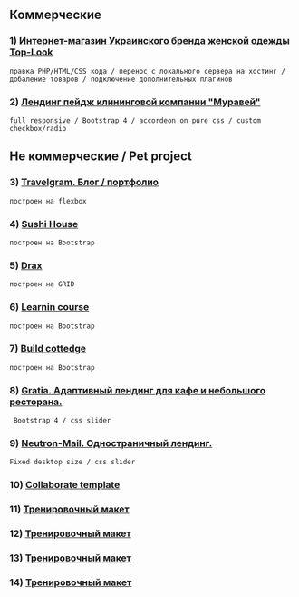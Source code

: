## Коммерческие 

### 1) [Интернет-магазин Украинского бренда женской одежды Top-Look](http://top-look.com.ua)
```
правка PHP/HTML/CSS кода / перенос с локального сервера на хостинг / добаление товаров / подключение дополнительных плагинов
```
### 2) [Лендинг пейдж клининговой компании  "Муравей"](https://cyberspacedk.github.io/Clearing-Company-Ant/)
```
full responsive / Bootstrap 4 / accordeon on pure css / custom checkbox/radio
```
## Не коммерческие / Pet project

### 3)  [Travelgram. Блог / портфолио](https://cyberspacedk.github.io/Travelgram/)
```
построен на flexbox
```
### 4)  [Sushi House](https://cyberspacedk.github.io/My-old-training-work/sushi-house/)
```
построен на Bootstrap 
```
### 5) [Drax](https://cyberspacedk.github.io/Darx/)
```
построен на GRID
```
### 6)  [Learnin course](https://cyberspacedk.github.io/My-old-training-work/learning-course/)
```
построен на Bootstrap 
```
### 7)  [Build cottedge](https://cyberspacedk.github.io/My-old-training-work/build-cottedge/)
```
построен на Bootstrap 
```
### 8)  [Gratia. Адаптивный лендинг для кафе и небольшого ресторана.](https://cyberspacedk.github.io/Gratia/)
```
 Bootstrap 4 / css slider 
```
 ### 9)  [Neutron-Mail. Одностраничный лендинг.](https://cyberspacedk.github.io/Neutron-Mail/)
```
Fixed desktop size / css slider
```
### 10) [Collaborate template](https://cyberspacedk.github.io/Collaborate/index.html)
### 11) [Тренировочный макет](https://cyberspacedk.github.io/goit-fe-course/module-11/)
### 12) [Тренировочный макет](https://cyberspacedk.github.io/goit-fe-course/module-9/)
### 13) [Тренировочный макет](https://cyberspacedk.github.io/goit-fe-course/module-7/)
### 14) [Тренировочный макет](https://cyberspacedk.github.io/goit-fe-course/module-5/)








 

